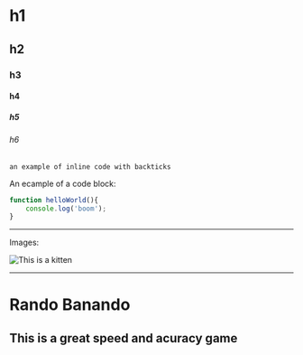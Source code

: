# h1
## h2
### h3
#### h4
##### h5
###### h6

`an example of inline code with backticks`

An ecample of a code block:

```javascript
function helloWorld(){
	console.log('boom');
}
```

---

Images:

![This is a kitten](documentation/kitten.gif)

---






# Rando Banando
## This is a great speed and acuracy game
